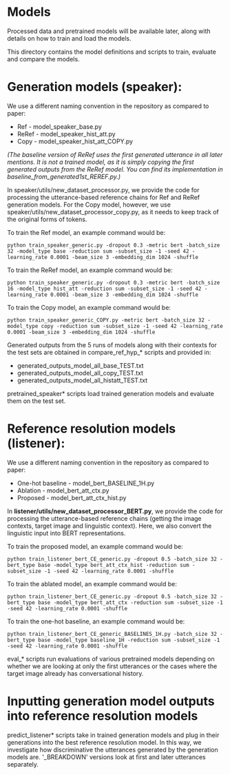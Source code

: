 # Models 

Processed data and pretrained models will be available later, along with details on how to train and load the models.

This directory contains the model definitions and scripts to train, evaluate and compare the models.

# Generation models (speaker):
We use a different naming convention in the repository as compared to paper:

- Ref - model_speaker_base.py
- ReRef - model_speaker_hist_att.py
- Copy - model_speaker_hist_att_COPY.py

*(The baseline version of ReRef uses the first generated utterance in all later mentions. It is not a trained model, as it is simply copying the first generated outputs from the ReRef model. You can find its implementation in baseline_from_generated1st_REREF.py.)*

In speaker/utils/new_dataset_processor.py, we provide the code for processing the utterance-based reference chains for Ref and ReRef generation models. For the Copy model, however, we use speaker/utils/new_dataset_processor_copy.py, as it needs to keep track of the original forms of <unk> tokens. 

To train the Ref model, an example command would be:

``python train_speaker_generic.py -dropout 0.3 -metric bert -batch_size 32 -model_type base -reduction sum -subset_size -1 -seed 42 -learning_rate 0.0001 -beam_size 3 -embedding_dim 1024 -shuffle``

To train the ReRef model, an example command would be:

``python train_speaker_generic.py -dropout 0.3 -metric bert -batch_size 16 -model_type hist_att -reduction sum -subset_size -1 -seed 42 -learning_rate 0.0001 -beam_size 3 -embedding_dim 1024 -shuffle``

To train the Copy model, an example command would be:

``python train_speaker_generic_COPY.py -metric bert -batch_size 32 -model_type copy -reduction sum -subset_size -1 -seed 42 -learning_rate 0.0001 -beam_size 3 -embedding_dim 1024 -shuffle``

Generated outputs from the 5 runs of models along with their contexts for the test sets are obtained in compare_ref_hyp_* scripts and provided in:

- generated_outputs_model_all_base_TEST.txt
- generated_outputs_model_all_copy_TEST.txt
- generated_outputs_model_all_histatt_TEST.txt

pretrained_speaker* scripts load trained generation models and evaluate them on the test set.

# Reference resolution models (listener):
We use a different naming convention in the repository as compared to paper:

- One-hot baseline - model_bert_BASELINE_1H.py
- Ablation - model_bert_att_ctx.py
- Proposed - model_bert_att_ctx_hist.py

In **listener/utils/new_dataset_processor_BERT.py**, we provide the code for processing the utterance-based reference chains (getting the image contexts, target image and linguistic context). Here, we also convert the linguistic input into BERT representations.

To train the proposed model, an example command would be:

``python train_listener_bert_CE_generic.py -dropout 0.5 -batch_size 32 -bert_type base -model_type bert_att_ctx_hist -reduction sum -subset_size -1 -seed 42 -learning_rate 0.0001 -shuffle``

To train the ablated model, an example command would be:

``python train_listener_bert_CE_generic.py -dropout 0.5 -batch_size 32 -bert_type base -model_type bert_att_ctx -reduction sum -subset_size -1 -seed 42 -learning_rate 0.0001 -shuffle``

To train the one-hot baseline, an example command would be:

``python train_listener_bert_CE_generic_BASELINES_1H.py -batch_size 32 -bert_type base -model_type baseline_1H -reduction sum -subset_size -1 -seed 42 -learning_rate 0.0001 -shuffle``


eval_* scripts run evaluations of various pretrained models depending on whether we are looking at only the first utterances or the cases where the target image already has conversational history.


# Inputting generation model outputs into reference resolution models
predict_listener* scripts take in trained generation models and plug in their generations into the best reference resolution model. In this way, we investigate how discriminative the utterances generated by the generation models are. '_BREAKDOWN' versions look at first and later utterances separately.
 


